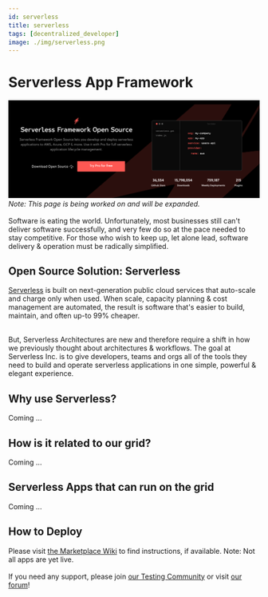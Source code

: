 ```yaml
---
id: serverless
title: serverless
tags: [decentralized_developer]
image: ./img/serverless.png
---
```


# Serverless App Framework

![](./img/serverless_opensource.png)
<br/>
*Note: This page is being worked on and will be expanded.*
<br/>
<br/>
Software is eating the world. Unfortunately, most businesses still can't deliver software successfully, and very few do so at the pace needed to stay competitive. For those who wish to keep up, let alone lead, software delivery & operation must be radically simplified.

## Open Source Solution: Serverless

[Serverless](https://www.serverless.com/) is built on next-generation public cloud services that auto-scale and charge only when used. When scale, capacity planning & cost management are automated, the result is software that's easier to build, maintain, and often up-to 99% cheaper.
<br/>
<br/>

But, Serverless Architectures are new and therefore require a shift in how we previously thought about architectures & workflows. The goal at Serverless Inc. is to give developers, teams and orgs all of the tools they need to build and operate serverless applications in one simple, powerful & elegant experience.

## Why use Serverless?

Coming ...

## How is it related to our grid? 

Coming ...

## Serverless Apps that can run on the grid

Coming ...

## How to Deploy

Please visit [the Marketplace Wiki](https://threefold.io/info/cloud#/cloud__evdc_marketplace) to find instructions, if available. Note: Not all apps are yet live.
<br/>
<br/>
If you need any support, please join [our Testing Community](https://bit.ly/tftesting) or visit [our forum](https://forum.threefold.io)!

